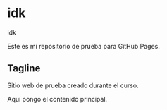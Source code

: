 # idk
idk

Este es mi repositorio de prueba para GitHub Pages.

## Tagline
Sitio web de prueba creado durante el curso.

Aquí pongo el contenido principal.
